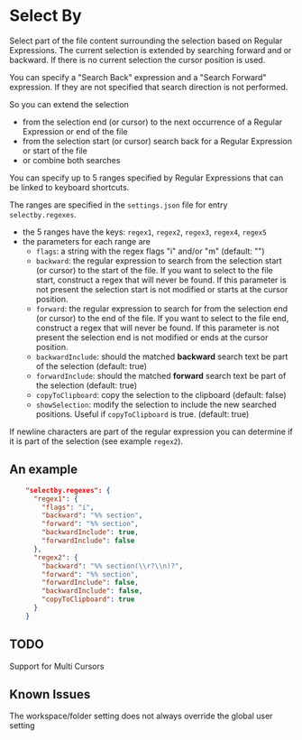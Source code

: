 # Select By
Select part of the file content surrounding the selection based on Regular Expressions. The current selection is extended by searching forward and or backward. If there is no current selection the cursor position is used.

You can specify a "Search Back" expression and a "Search Forward" expression. If they are not specified that search direction is not performed.

So you can extend the selection

* from the selection end (or cursor) to the next occurrence of a Regular Expression or end of the file
* from the selection start (or cursor) search back for a Regular Expression or start of the file
* or combine both searches

You can specify up to 5 ranges specified by Regular Expressions that can be linked to keyboard shortcuts.

The ranges are specified in the `settings.json` file for entry `selectby.regexes`.

* the 5 ranges have the keys: `regex1`, `regex2`, `regex3`, `regex4`, `regex5`
* the parameters for each range are
    * `flags`: a string with the regex flags "i" and/or "m" (default: "")
    * `backward`: the regular expression to search from the selection start (or cursor) to the start of the file. If you want to select to the file start, construct a regex that will never be found. If this parameter is not present the selection start is not modified or starts at the cursor position.
    * `forward`:  the regular expression to search for from the selection end (or cursor) to the end of the file. If you want to select to the file end, construct a regex that will never be found. If this parameter is not present the selection end is not modified or ends at the cursor position.
    * `backwardInclude`: should the matched **backward** search text be part of the selection (default: true)
    * `forwardInclude`: should the matched **forward** search text be part of the selection (default: true)
    * `copyToClipboard`: copy the selection to the clipboard (default: false)
    * `showSelection`: modify the selection to include the new searched positions. Useful if `copyToClipboard` is true. (default: true)

If newline characters are part of the regular expression you can determine if it is part of the selection (see example `regex2`).

## An example

```json
    "selectby.regexes": {
      "regex1": {
        "flags": "i",
        "backward": "%% section",
        "forward": "%% section",
        "backwardInclude": true,
        "forwardInclude": false
      },
      "regex2": {
        "backward": "%% section(\\r?\\n)?",
        "forward": "%% section",
        "forwardInclude": false,
        "backwardInclude": false,
        "copyToClipboard": true
      }
    }
```

## TODO
Support for Multi Cursors

## Known Issues
The workspace/folder setting does not always override the global user setting
